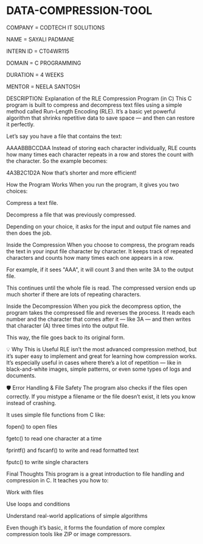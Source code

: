 # DATA-COMPRESSION-TOOL

COMPANY = CODTECH IT SOLUTIONS

NAME = SAYALI PADMANE

INTERN ID = CT04WR115

DOMAIN = C PROGRAMMING

DURATION = 4 WEEKS

MENTOR = NEELA SANTOSH


DESCRIPTION:
Explanation of the RLE Compression Program (in C)
This C program is built to compress and decompress text files using a simple method called Run-Length Encoding (RLE). It’s a basic yet powerful algorithm that shrinks repetitive data to save space — and then can restore it perfectly.

Let’s say you have a file that contains the text:

AAAABBBCCDAA
Instead of storing each character individually, RLE counts how many times each character repeats in a row and stores the count with the character. So the example becomes:

4A3B2C1D2A
Now that’s shorter and more efficient!

 How the Program Works
When you run the program, it gives you two choices:

Compress a text file.

Decompress a file that was previously compressed.

Depending on your choice, it asks for the input and output file names and then does the job.

 Inside the Compression
When you choose to compress, the program reads the text in your input file character by character. It keeps track of repeated characters and counts how many times each one appears in a row.

For example, if it sees "AAA", it will count 3 and then write 3A to the output file.

This continues until the whole file is read. The compressed version ends up much shorter if there are lots of repeating characters.

 Inside the Decompression
When you pick the decompress option, the program takes the compressed file and reverses the process. It reads each number and the character that comes after it — like 3A — and then writes that character (A) three times into the output file.

This way, the file goes back to its original form.

💡 Why This is Useful
RLE isn’t the most advanced compression method, but it’s super easy to implement and great for learning how compression works. It’s especially useful in cases where there’s a lot of repetition — like in black-and-white images, simple patterns, or even some types of logs and documents.

🛡️ Error Handling & File Safety
The program also checks if the files open correctly. If you mistype a filename or the file doesn’t exist, it lets you know instead of crashing.

It uses simple file functions from C like:

fopen() to open files

fgetc() to read one character at a time

fprintf() and fscanf() to write and read formatted text

fputc() to write single characters

Final Thoughts
This program is a great introduction to file handling and compression in C. It teaches you how to:

Work with files

Use loops and conditions

Understand real-world applications of simple algorithms

Even though it’s basic, it forms the foundation of more complex compression tools like ZIP or image compressors.
